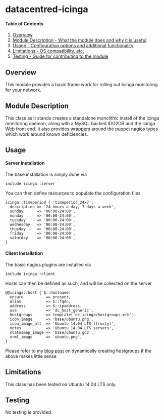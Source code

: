 datacentred-icinga
==================

#### Table of Contents

1. [Overview](#overview)
2. [Module Description - What the module does and why it is useful](#module-description)
3. [Usage - Configuration options and additional functionality](#usage)
4. [Limitations - OS compatibility, etc.](#limitations)
5. [Testing - Guide for contributing to the module](#testing)

## Overview

This module provides a basic frame work for rolling out Icinga monitoring for your network.

## Module Description

This class as it stands creates a standalone monolithic install of the Icinga monitoring daemon, along with a MySQL backed IDO2DB and the Icinga Web front end.  It also provides wrappers around the puppet nagios types which work around known deficiencies.

## Usage

#### Server Installation

The base installation is simply done via

    include icinga::server

You can then define resources to populate the configuration files

    icinga::timeperiod { 'timeperiod_24x7':
      description => '24 hours a day, 7 days a week',
      sunday      => '00:00-24:00',
      monday      => '00:00-24:00',
      tuesday     => '00:00-24:00',
      wednesday   => '00:00-24:00',
      thusday     => '00:00-24:00',
      friday      => '00:00-24:00',
      saturday    => '00:00-24:00',
    }

#### Client Installation

The basic nagios plugins are installed via

    include icinga::client

Hosts can then be defined as such, and will be collected on the server

    @@icinga::host { $::hostname:
      ensure          => present,
      alias           => $::fqdn,
      address         => $::ipaddress,
      use             => 'dc_host_generic',
      hostgroups      => template('dc_icinga/hostgroups.erb'),
      icon_image      => 'base/ubuntu.png',
      icon_image_alt  => 'Ubuntu 14.04 LTS (trusty)',
      notes           => 'Ubuntu 14.04 LTS servers',
      statusmap_image => 'base/ubuntu.gd2',
      vrml_image      => 'ubuntu.png',
    }

Please refer to my [blog post](http://datacentred.co.uk/dynamic-nagios-host-groups-with-puppet/) on dynamically creating hostgroups if the above makes little sense

## Limitations

This class has been tested on Ubuntu 14.04 LTS only.

## Testing

No testing is provided.

